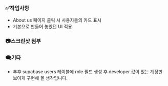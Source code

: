 ### ✅작업사항

- About us 페이지 클릭 시 사용자들의 카드 표시
- 기본으로 만들어 놓았던 UI 적용

### 📷스크린샷 첨부

### 🗨️기타

- 추후 supabase users 테이블에 role 필드 생성 후 developer 값이 있는 계정만 보이게 구현해 볼 생각입니다.
